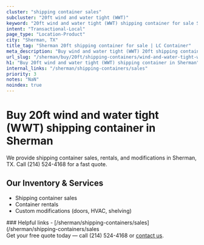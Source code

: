 ```yaml
---
cluster: "shipping container sales"
subcluster: "20ft wind and water tight (WWT)"
keyword: "20ft wind and water tight (WWT) shipping container for sale Sherman, TX"
intent: "Transactional-Local"
page_type: "Location-Product"
city: "Sherman, TX"
title_tag: "Sherman 20ft shipping container for sale | LC Container"
meta_description: "Buy wind and water tight (WWT) 20ft shipping container sale with local delivery in Sherman, TX. LC Container — local Since 2003. Request a fast quote today."
url_slug: "/sherman/buy/20ft/shipping-containers/wind-and-water-tight-wwt"
h1: "Buy 20ft wind and water tight (WWT) shipping container in Sherman"
internal_links: "/sherman/shipping-containers/sales"
priority: 3
notes: "NaN"
noindex: true
---
```


# Buy 20ft wind and water tight (WWT) shipping container in Sherman

We provide shipping container sales, rentals, and modifications in Sherman, TX. Call (214) 524-4168 for a fast quote.

## Our Inventory & Services
- Shipping container sales
- Container rentals
- Custom modifications (doors, HVAC, shelving)

<div data-section="internal-links">
### Helpful links
- [/sherman/shipping-containers/sales](/sherman/shipping-containers/sales
</div>

<div data-section="cta">
Get your free quote today — call (214) 524-4168 or <a href="/contact">contact us</a>.
</div>

<script type="application/ld+json">{"@context":"https://schema.org","@type":"FAQPage","mainEntity":[{"@type":"Question","name":"How much does delivery cost in Sherman, TX?","acceptedAnswer":{"@type":"Answer","text":"Delivery costs vary by distance and container size. Most deliveries in Sherman, TX range from $150-$300. Call (214) 524-4168 for an exact quote based on your specific location."}},{"@type":"Question","name":"Do you offer financing or payment plans?","acceptedAnswer":{"@type":"Answer","text":"We accept major credit cards, checks, and can discuss commercial terms for bulk purchases. Call (214) 524-4168 to discuss options."}},{"@type":"Question","name":"Can you customize containers in Sherman, TX?","acceptedAnswer":{"@type":"Answer","text":"Yes — we perform modifications like doors, HVAC, insulation, and shelving. Request a custom quote at (214) 524-4168 or via our contact form."}}]}</script>
